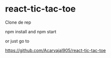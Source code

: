 # react-tic-tac-toe

Clone de rep

npm install and npm start

or just go to 

https://github.com/Acarvajal905/react-tic-tac-toe

